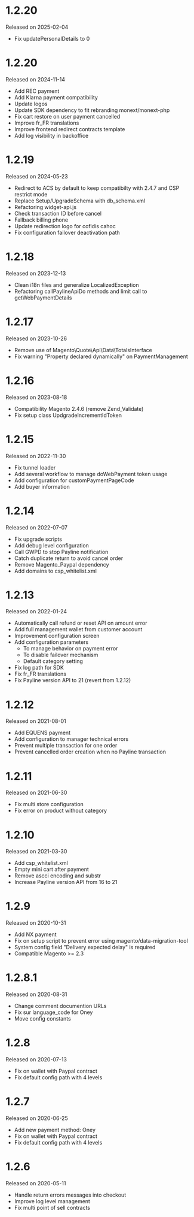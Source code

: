 # 1.2.20
Released on 2025-02-04
- Fix updatePersonalDetails to 0

# 1.2.20
Released on 2024-11-14
- Add REC payment
- Add Klarna payment compatibility
- Update logos
- Update SDK dependency to fit rebranding monext/monext-php
- Fix cart restore on user payment cancelled
- Improve fr_FR translations
- Improve frontend redirect contracts template
- Add log visibility in backoffice

# 1.2.19
Released on 2024-05-23
- Redirect to ACS by default to keep compatibilty with 2.4.7 and CSP restrict mode
- Replace Setup/UpgradeSchema with db_schema.xml
- Refactoring widget-api.js
- Check transaction ID before cancel
- Fallback billing phone
- Update redirection logo for cofidis cahoc
- Fix configuration failover deactivation path 

# 1.2.18
Released on 2023-12-13
- Clean i18n files and generalize LocalizedException
- Refactoring callPaylineApiDo methods and limit call to getWebPaymentDetails

# 1.2.17
Released on 2023-10-26
- Remove use of Magento\Quote\Api\Data\TotalsInterface
- Fix warning "Property declared dynamically" on PaymentManagement

# 1.2.16
Released on 2023-08-18
- Compatibility Magento 2.4.6 (remove Zend_Validate)
- Fix setup class UpdgradeIncrementIdToken


# 1.2.15
Released on 2022-11-30
- Fix tunnel loader
- Add several workflow to manage doWebPayment token usage
- Add configuration for customPaymentPageCode
- Add buyer information

# 1.2.14
Released on 2022-07-07
- Fix upgrade scripts
- Add debug level configuration
- Call GWPD to stop Payline notification
- Catch duplicate return to avoid cancel order
- Remove Magento_Paypal dependency
- Add domains to csp_whitelist.xml


# 1.2.13
Released on 2022-01-24
- Automatically call refund or reset API on amount error 
- Add full management wallet from customer account
- Improvement configuration screen
- Add configuration parameters
  - To manage behavior on payment error 
  - To disable failover mechanism
  - Default category setting
- Fix log path for SDK
- Fix fr_FR translations
- Fix Payline version API to 21 (revert from 1.2.12)

# 1.2.12
Released on 2021-08-01
- Add EQUENS payment
- Add configuration to manager technical errors
- Prevent multiple transaction for one order
- Prevent cancelled order creation when no Payline transaction

# 1.2.11
Released on 2021-06-30
- Fix multi store configuration
- Fix error on product without category

# 1.2.10
Released on 2021-03-30
- Add csp_whitelist.xml
- Empty mini cart after payment
- Remove ascci encoding and substr
- Increase Payline version API from 16 to 21 

# 1.2.9
Released on 2020-10-31
- Add NX payment
- Fix on setup script to prevent error using magento/data-migration-tool
- System config field "Delivery expected delay" is required
- Compatible Magento >= 2.3

# 1.2.8.1
Released on 2020-08-31
- Change comment documention URLs
- Fix sur language_code for Oney 
- Move config constants 

# 1.2.8
Released on 2020-07-13
- Fix on wallet with Paypal contract
- Fix default config path with 4 levels

# 1.2.7
Released on 2020-06-25
- Add new payment method: Oney
- Fix on wallet with Paypal contract
- Fix default config path with 4 levels

# 1.2.6
Released on 2020-05-11
- Handle return errors messages into checkout 
- Improve log level management
- Fix multi point of sell contracts 
